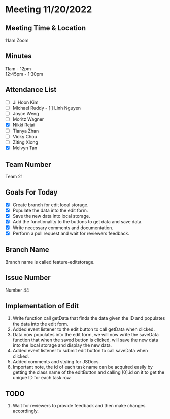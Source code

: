 # Meeting 11/20/2022

## Meeting Time & Location
11am Zoom

## Minutes
11am - 12pm <br>
12:45pm - 1:30pm

## Attendance List
- [ ] Ji Hoon Kim
- [ ] Michael Ruddy
​​- [ ] Linh Nguyen
- [ ] Joyce Weng
- [ ] Moritz Wagner
- [x] Nikki Rejai
- [ ] Tianya Zhan
- [ ] Vicky Chou
- [ ] Ziting Xiong 
- [x] Melvyn Tan

## Team Number
Team 21

## Goals For Today
- [x] Create branch for edit local storage.
- [x] Populate the data into the edit form.
- [x] Save the new data into local storage.
- [x] Add the functionality to the buttons to get data and save data.
- [x] Write necessary comments and documentation.
- [x] Perform a pull request and wait for reviewers feedback.

## Branch Name
Branch name is called feature-editstorage.

## Issue Number
Number 44

## Implementation of Edit
1. Write function call getData that finds the data given the ID and populates the data into the edit form.
2. Added event listener to the edit button to call getData when clicked.
3. Data now populates into the edit form, we will now write the saveData function that when the saved button is clicked, will save the new data into the local storage and display the new data.
4. Added event listener to submit edit button to call saveData when clicked.
5. Added comments and styling for JSDocs.
6. Important note, the id of each task name can be acquired easily by getting the class name of the editButton and calling [0].id on it to get the unique ID for each task row.

## TODO
1. Wait for reviewers to provide feedback and then make changes accordingly.
